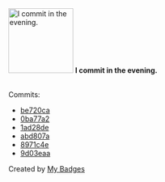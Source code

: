 <img src="https://my-badges.github.io/my-badges/evening-commits.png" alt="I commit in the evening." title="I commit in the evening." width="128">
<strong>I commit in the evening.</strong>
<br><br>

Commits:

- <a href="https://github.com/VatsalSy/battery-batt-control/commit/be720ca2cf07a89b651ec4ddcef4d56eed6222ad">be720ca</a>
- <a href="https://github.com/VatsalSy/battery-batt-control/commit/0ba77a2bf728b3328040eefba7714520287d6101">0ba77a2</a>
- <a href="https://github.com/VatsalSy/battery-batt-control/commit/1ad28de3d30b494ae8e0b9aac32ab997ede2d135">1ad28de</a>
- <a href="https://github.com/VatsalSy/RemindersSync/commit/abd807a7759c5b56a88559515b3bd825e940834e">abd807a</a>
- <a href="https://github.com/VatsalSy/Vatsal_CV/commit/8971c4e669603ec5f7a92ec974d45c658ab034f1">8971c4e</a>
- <a href="https://github.com/VatsalSy/Vatsal_CV/commit/9d03eaa8f738fc26c58fc597ca5e7d56e3863624">9d03eaa</a>


Created by <a href="https://github.com/my-badges/my-badges">My Badges</a>
